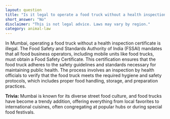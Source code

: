 ```yaml
---
layout: question
title: "Is it legal to operate a food truck without a health inspection certificate in Mumbai?"
short_answer: "No"
disclaimer: "This is not legal advice. Laws may vary by region."
category: animal-law
---
```

In Mumbai, operating a food truck without a health inspection certificate is illegal. The Food Safety and Standards Authority of India (FSSAI) mandates that all food business operators, including mobile units like food trucks, must obtain a Food Safety Certificate. This certification ensures that the food truck adheres to the safety guidelines and standards necessary for maintaining public health. The process involves an inspection by health officials to verify that the food truck meets the required hygiene and safety protocols, which includes proper food handling, storage, and preparation practices.

**Trivia:** Mumbai is known for its diverse street food culture, and food trucks have become a trendy addition, offering everything from local favorites to international cuisines, often congregating at popular hubs or during special food festivals.
